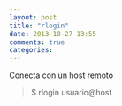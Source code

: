 ```yaml
---
layout: post
title: "rlogin"
date: 2013-10-27 13:55
comments: true
categories: 
---
```

Conecta con un host remoto

>$ rlogin usuario@host


